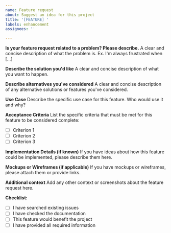 ```yaml
---
name: Feature request
about: Suggest an idea for this project
title: '[FEATURE] '
labels: enhancement
assignees: ''

---
```


**Is your feature request related to a problem? Please describe.**
A clear and concise description of what the problem is. Ex. I'm always frustrated when [...]

**Describe the solution you'd like**
A clear and concise description of what you want to happen.

**Describe alternatives you've considered**
A clear and concise description of any alternative solutions or features you've considered.

**Use Case**
Describe the specific use case for this feature. Who would use it and why?

**Acceptance Criteria**
List the specific criteria that must be met for this feature to be considered complete:
- [ ] Criterion 1
- [ ] Criterion 2
- [ ] Criterion 3

**Implementation Details (if known)**
If you have ideas about how this feature could be implemented, please describe them here.

**Mockups or Wireframes (if applicable)**
If you have mockups or wireframes, please attach them or provide links.

**Additional context**
Add any other context or screenshots about the feature request here.

**Checklist:**
- [ ] I have searched existing issues
- [ ] I have checked the documentation
- [ ] This feature would benefit the project
- [ ] I have provided all required information
